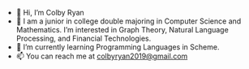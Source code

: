 - 👋 Hi, I’m Colby Ryan
- 👀 I am a junior in college double majoring in Computer Science and Mathematics. I’m interested in Graph Theory, Natural Language Processing, and Financial Technologies.
- 🌱 I’m currently learning Programming Languages in Scheme.
- 📫 You can reach me at colbyryan2019@gmail.com

<!---
colbyryan2019/colbyryan2019 is a ✨ special ✨ repository because its `README.md` (this file) appears on your GitHub profile.
You can click the Preview link to take a look at your changes.
--->

